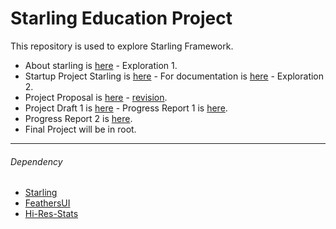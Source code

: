 # Starling Education Project

This repository is used to explore Starling Framework.

* About starling is [here](doc/Resume_Starling.md) - Exploration 1.
* Startup Project Starling is [here](startup/) - For documentation is [here](startup/doc/TellYourName.pdf) - Exploration 2.
* Project Proposal is [here](doc/You-Can-Use-It-13514047-Bervianto-Leo-P.pdf) - [revision](doc/You-Can-Use-It-13514047-Bervianto-Leo-P-revisi.pdf).
* Project Draft 1 is [here](draft1/) - Progress Report 1 is [here](doc/ProgressReport1.md).
* Progress Report 2 is [here](doc/ProgressReport2.md).
* Final Project will be in root.

---
###### Dependency

* [Starling](http://gamua.com/starling/)
* [FeathersUI](http://feathersui.com/)
* [Hi-Res-Stats](https://github.com/mrdoob/Hi-ReS-Stats)
